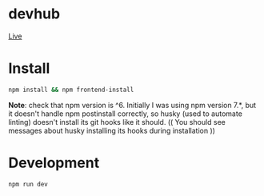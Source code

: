 # devhub

[Live](https://aa-devhub.herokuapp.com/)

# Install
```sh
npm install && npm frontend-install
```
**Note**: check that npm version is ^6. Initially I was using npm version 7.\*, but it doesn't handle npm postinstall correctly, so husky (used to automate linting) doesn't install its git hooks like it should. (( You should see messages about husky installing its hooks during installation ))

# Development
```sh
npm run dev
```
